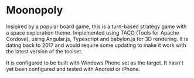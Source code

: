 # Moonopoly
Insipired by a popular board game, this is a turn-based strategy game with a space exploration theme. Implemented using TACO (Tools for Apache Cordova), using Angular.js, Typescript and babylon.js for 3D rendering.
It is dating back to 2017 and would require some updating to make it work with the latest version of the toolset.

It is configured to be built with Windows Phone set as the target. It hasn't yet been configured and tested with Android or iPhone. 
